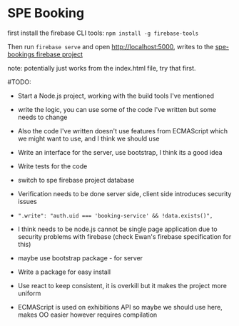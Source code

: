 # SPE Booking

first install the firebase CLI tools:
`npm install -g firebase-tools`

Then run `firebase serve` and open [http://localhost:5000](http://localhost:5000), writes to the [spe-bookings firebase project](https://console.firebase.google.com/project/spe-booking)


note: potentially just works from the index.html file, try that first.






#TODO:

* Start a Node.js project, working with the build tools I've mentioned
* write the logic, you can use some of the code I've written but some needs to change
* Also the code I've written doesn't use features from ECMAScript which we might want to use, and I think we should use
* Write an interface for the server, use bootstrap, I think its a good idea
* Write tests for the code
* switch to spe firebase project database
* Verification needs to be done server side, client side introduces security issues


* `".write": "auth.uid === 'booking-service' && !data.exists()",`



* I think needs to be node.js cannot be single page application due to security problems with firebase (check Ewan's firebase specification for this)
* maybe use bootstrap package - for server
* Write a package for easy install
* Use react to keep consistent, it is overkill but it makes the project more uniform
* ECMAScript is used on exhibitions API so maybe we should use here, makes OO easier
however requires compilation
